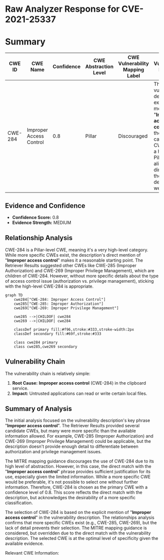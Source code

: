 # Raw Analyzer Response for CVE-2021-25337

# Summary
| CWE ID | CWE Name | Confidence | CWE Abstraction Level | CWE Vulnerability Mapping Label | CWE-Vulnerability Mapping Notes |
|---|---|---|---|---|---|
| CWE-284 | Improper Access Control | 0.8 | Pillar | Discouraged | The vulnerability description explicitly mentions "**Improper access control**" as the root cause. While CWE-284 is a high-level Pillar, it aligns directly with the described weakness. |

## Evidence and Confidence

*   **Confidence Score:** 0.8
*   **Evidence Strength:** MEDIUM

## Relationship Analysis
CWE-284 is a Pillar-level CWE, meaning it's a very high-level category. While more specific CWEs exist, the description's direct mention of "**Improper access control**" makes it a reasonable starting point. The Retriever Results suggested other CWEs like CWE-285 (Improper Authorization) and CWE-269 (Improper Privilege Management), which are children of CWE-284. However, without more specific details about the type of access control issue (authorization vs. privilege management), sticking with the high-level CWE-284 is appropriate.

```mermaid
graph TD
    cwe284["CWE-284: Improper Access Control"]
    cwe285["CWE-285: Improper Authorization"]
    cwe269["CWE-269: Improper Privilege Management"]
    
    cwe285 -->|CHILDOF| cwe284
    cwe269 -->|CHILDOF| cwe284
    
    classDef primary fill:#f96,stroke:#333,stroke-width:2px
    classDef secondary fill:#69f,stroke:#333
    
    class cwe284 primary
    class cwe285,cwe269 secondary
```

## Vulnerability Chain
The vulnerability chain is relatively simple:
1.  **Root Cause:** **Improper access control** (CWE-284) in the clipboard service.
2.  **Impact:** Untrusted applications can read or write certain local files.

## Summary of Analysis
The initial analysis focused on the vulnerability description's key phrase "**Improper access control**". The Retriever Results provided several candidate CWEs, but many were more specific than the available information allowed. For example, CWE-285 (Improper Authorization) and CWE-269 (Improper Privilege Management) could be applicable, but the description doesn't provide enough detail to differentiate between authorization and privilege management issues.

The MITRE mapping guidance discourages the use of CWE-284 due to its high level of abstraction. However, in this case, the direct match with the "**Improper access control**" phrase provides sufficient justification for its use, especially given the limited information. While a more specific CWE would be preferable, it's not possible to select one without further information. Therefore, CWE-284 is chosen as the primary CWE with a confidence level of 0.8. This score reflects the direct match with the description, but acknowledges the desirability of a more specific classification.

The selection of CWE-284 is based on the explicit mention of "**Improper access control**" in the vulnerability description. The relationships analysis confirms that more specific CWEs exist (e.g., CWE-285, CWE-269), but the lack of detail prevents their selection. The MITRE mapping guidance is considered, but overridden due to the direct match with the vulnerability description. The selected CWE is at the optimal level of specificity given the available evidence.

Relevant CWE Information: